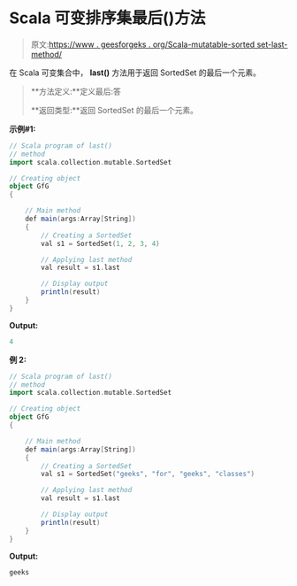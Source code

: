 # Scala 可变排序集最后()方法

> 原文:[https://www . geesforgeks . org/Scala-mutatable-sorted set-last-method/](https://www.geeksforgeeks.org/scala-mutable-sortedset-last-method/)

在 Scala 可变集合中， **last()** 方法用于返回 SortedSet 的最后一个元素。

> **方法定义:**定义最后:答
> 
> **返回类型:**返回 SortedSet 的最后一个元素。

**示例#1:**

```scala
// Scala program of last() 
// method 
import scala.collection.mutable.SortedSet 

// Creating object 
object GfG 
{ 

    // Main method 
    def main(args:Array[String]) 
    { 
        // Creating a SortedSet 
        val s1 = SortedSet(1, 2, 3, 4) 

        // Applying last method 
        val result = s1.last

        // Display output
        println(result)
    } 
} 
```

**Output:**

```scala
4

```

**例 2:**

```scala
// Scala program of last() 
// method 
import scala.collection.mutable.SortedSet 

// Creating object 
object GfG 
{ 

    // Main method 
    def main(args:Array[String]) 
    { 
        // Creating a SortedSet 
        val s1 = SortedSet("geeks", "for", "geeks", "classes") 

        // Applying last method 
        val result = s1.last

        // Display output
        println(result)
    } 
} 
```

**Output:**

```scala
geeks

```